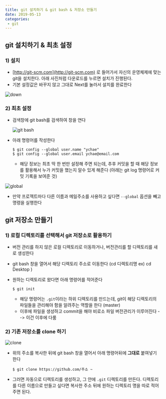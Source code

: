 ```yaml
---
title: git 설치하기 & git bash & 저장소 만들기
date: 2019-05-13
categories:
 - git
---
```






## git 설치하기 & 최초 설정



### 1) 설치

- [http://git-scm.com](http://git-scm.com) 로 들어가서 자신의 운영체제에 맞는 git을 설치한다. 아래 사진처럼 다운로드를 누르면 설치가 진행된다. 
- 기본 설정값은 바꾸지 않고 그대로 Next를 눌러서 설치를 완료한다



![down]({{site.url}}{{site.baseurl}}/assets/images/git-1.png)



### 2) 최초 설정

- 검색창에 git bash를 검색하여 창을 연다

  ![git bash]({{site.url}}{{site.baseurl}}/assets/images/git-3.png)

- 아래 명령어를 작성한다

  ```git
  $ git config --global user.name "ychae"
  $ git config --global user.email ychae@email.com
  ```

  - 해당 정보는 최초 딱 한 번만 설정해 주면 되는데, 추후 커밋을 할 때 해당 정보를 활용해서 누가 커밋을 했는지 알수 있게 해준다 (아래는 git log 명령어로 커밋 기록을 보여준 것)

![global]({{site.url}}{{site.baseurl}}/assets/images/git-2.png)

- 만약 프로젝트마다 다른 이름과 메일주소를 사용하고 싶다면 `--global` 옵션을 빼고 명령을 실행한다





## git 저장소 만들기

### 1) 로컬 디렉토리를 선택해서 git 저장소로 활용하기

- 버전 관리를 하지 않은 로컬 디렉토리로 이동하거나, 버전관리를 할 디렉토리를 새로 생성한다

- git bash 창을 열어서 해당 디렉토리 주소로 이동한다 (cd 디렉토리명 ex) cd Desktop )

- 원하는 디렉토리로 왔다면 아래 명령어를 적어준다

  ```git
  $ git init
  ```

  - 해당 명령어는 `.git`이라는 하위 디렉토리를 만드는데, git이 해당 디렉토리의 파일들을 관리해야 함을 알려주는 역할을 한다 (master)
  - 이후에 파일을 생성하고 commit을 해야 비로소 파일 버전관리가 이루어진다 --> 이건 이후에 다룸



### 2) 기존 저장소를 clone 하기



![clone]({{site.url}}{{site.baseurl}}/assets/images/clone.png)



- 위의 주소를 복사한 뒤에 git bash 창을 열어서 아래 명령어뒤에 **그대로** 붙여넣기 한다

  ```git
  $ git clone https://github.com/주소 ~
  ```

  

- 그러면 자동으로 디렉토리를 생성하고, 그 안에 `.git` 디렉토리를 만든다. 디렉토리를 다른 이름으로 만들고 싶다면 복사한 주소 뒤에 원하는 디렉토리 명을 따로 적어주면 된다.